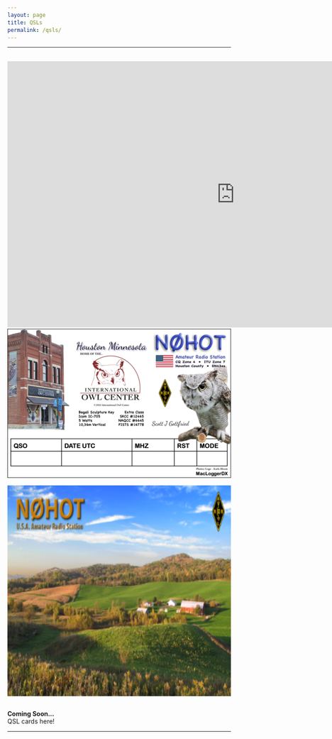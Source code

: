 ```yaml
---
layout: page
title: QSLs
permalink: /qsls/
---
```

-------------------------------------------
<br>
<div style="text-align: center">
<iframe frameborder=0 height=600 scrolling=no src='https://www.qsomap.org/QSOmapProduction/qsomapforQRZ.php?call=n0hot&h=800' width=1024></iframe><br>
<img src="/assets/img/QSL-2022-for-Online.png" alt="n0hot" align="center"><br><br>
<img src="/assets/img/QSL-frontForStudioWebsite.png" alt="n0hot" width="750" height="475" align="center">
</div><br>

**Coming Soon...**   
QSL cards here! 

-------------------------------------------
